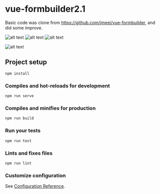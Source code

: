 # vue-formbuilder2.1

Basic code was clone from https://github.com/jmeei/vue-formbuilder, and did some improve.

![alt text](https://github.com/qiaoxun/vue-formbuilder/blob/master/src/assets/1.gif)
![alt text](https://github.com/qiaoxun/vue-formbuilder/blob/master/src/assets/2.gif)
![alt text](https://github.com/qiaoxun/vue-formbuilder/blob/master/src/assets/3.gif)

![alt text](https://github.com/qiaoxun/vue-formbuilder/blob/master/src/assets/4.gif)

## Project setup
```
npm install
```

### Compiles and hot-reloads for development
```
npm run serve
```

### Compiles and minifies for production
```
npm run build
```

### Run your tests
```
npm run test
```

### Lints and fixes files
```
npm run lint
```

### Customize configuration
See [Configuration Reference](https://cli.vuejs.org/config/).
